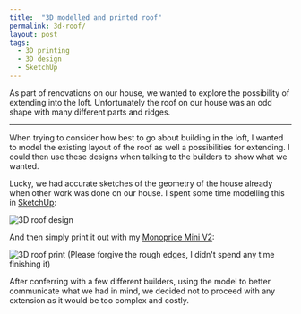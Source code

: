 ```yaml
---
title:  "3D modelled and printed roof"
permalink: 3d-roof/
layout: post
tags:
  - 3D printing
  - 3D design
  - SketchUp
---
```


As part of renovations on our house, we wanted to explore the possibility of extending into the loft. Unfortunately the roof on our house was an odd shape with many different parts and ridges. 

---

When trying to consider how best to go about building in the loft, I wanted to model the existing layout of the roof as well a possibilities for extending. I could then use these designs when talking to the builders to show what we wanted.

Lucky, we had accurate sketches of the geometry of the house already when other work was done on our house. I spent some time modelling this in [SketchUp](https://app.sketchup.com):

![3D roof design](../assets/3droof.png)

And then simply print it out with my [Monoprice Mini V2](https://www.monoprice.uk/products/monoprice-select-mini-v2-3d-printer-with-heated-build-plate):

![3D roof print](../assets/3droof.jpg)
(Please forgive the rough edges, I didn't spend any time finishing it)

After conferring with a few different builders, using the model to better communicate what we had in mind, we decided not to proceed with any extension as it would be too complex and costly. 